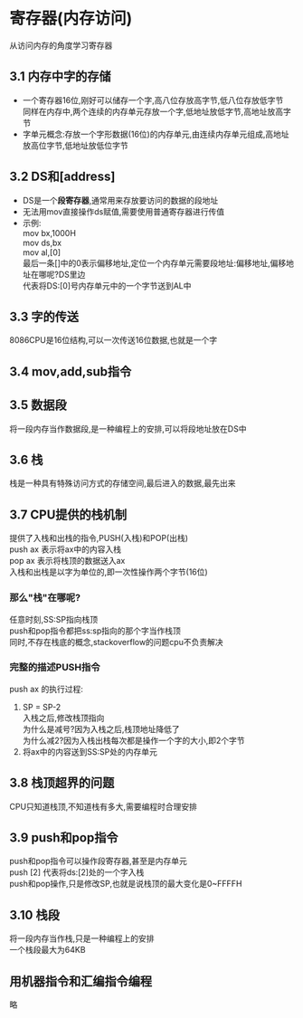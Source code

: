 # 寄存器(内存访问)

从访问内存的角度学习寄存器

## 3.1 内存中字的存储

+ 一个寄存器16位,刚好可以储存一个字,高八位存放高字节,低八位存放低字节  
同样在内存中,两个连续的内存单元存放一个字,低地址放低字节,高地址放高字节
+ 字单元概念:存放一个字形数据(16位)的内存单元,由连续内存单元组成,高地址放高位字节,低地址放低位字节

## 3.2 DS和[address]

+ DS是一个**段寄存器**,通常用来存放要访问的数据的段地址
+ 无法用mov直接操作ds赋值,需要使用普通寄存器进行传值
+ 示例:  
mov bx,1000H  
mov ds,bx  
mov al,[0]  
最后一条[]中的0表示偏移地址,定位一个内存单元需要段地址:偏移地址,偏移地址在哪呢?DS里边  
代表将DS:[0]号内存单元中的一个字节送到AL中

## 3.3 字的传送

8086CPU是16位结构,可以一次传送16位数据,也就是一个字

## 3.4 mov,add,sub指令

## 3.5 数据段

将一段内存当作数据段,是一种编程上的安排,可以将段地址放在DS中

## 3.6 栈

栈是一种具有特殊访问方式的存储空间,最后进入的数据,最先出来

## 3.7 CPU提供的栈机制

提供了入栈和出栈的指令,PUSH(入栈)和POP(出栈)  
push ax 表示将ax中的内容入栈  
pop ax 表示将栈顶的数据送入ax  
入栈和出栈是以字为单位的,即一次性操作两个字节(16位)

### 那么"栈"在哪呢?

任意时刻,SS:SP指向栈顶  
push和pop指令都把ss:sp指向的那个字当作栈顶  
同时,不存在栈底的概念,stackoverflow的问题cpu不负责解决

### 完整的描述PUSH指令

push ax 的执行过程:

1. SP = SP-2  
入栈之后,修改栈顶指向  
为什么是减号?因为入栈之后,栈顶地址降低了  
为什么减2?因为入栈出栈每次都是操作一个字的大小,即2个字节
2. 将ax中的内容送到SS:SP处的内存单元

## 3.8 栈顶超界的问题

CPU只知道栈顶,不知道栈有多大,需要编程时合理安排

## 3.9 push和pop指令

push和pop指令可以操作段寄存器,甚至是内存单元  
push [2] 代表将ds:[2]处的一个字入栈  
push和pop操作,只是修改SP,也就是说栈顶的最大变化是0~FFFFH

## 3.10 栈段

将一段内存当作栈,只是一种编程上的安排  
一个栈段最大为64KB  

## 用机器指令和汇编指令编程

略
